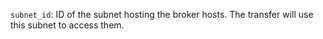 `subnet_id`: ID of the subnet hosting the broker hosts. The transfer will use this subnet to access them.
